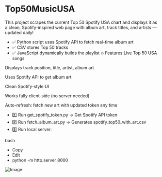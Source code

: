 # Top50MusicUSA
This project scrapes the current Top 50 Spotify USA chart and displays it as a clean, Spotify-inspired web page with album art, track titles, and artists — updated daily!  
* ✅ Python script uses Spotify API to fetch real-time album art 
* ✅ CSV stores Top 50 tracks 
* ✅ JavaScript dynamically builds the playlist 
🔥 Features
Live Top 50 USA songs

Displays track position, title, artist, album art

Uses Spotify API to get album art

Clean Spotify-style UI

Works fully client-side (no server needed)

Auto-refresh: fetch new art with updated token any time
* 1️⃣ Run get_spotify_token.py → Get Spotify API token
* 2️⃣ Run fetch_album_art.py → Generates spotify_top50_with_art.csv
* 3️⃣ Run local server:

bash
* Copy
* Edit
* python -m http.server 8000

![Image](https://github.com/user-attachments/assets/d6dc0416-be7f-4111-a8cd-30aed21ab54e)
